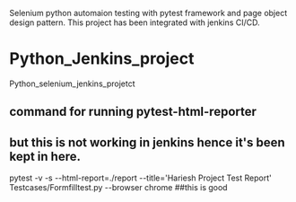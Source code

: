 Selenium python automaion testing with pytest framework and page object design pattern.
This project has been integrated with jenkins CI/CD.
# Python_Jenkins_project
Python_selenium_jenkins_projetct

## command for running pytest-html-reporter 
## but this is not working in jenkins hence it's been kept in here.
pytest -v -s --html-report=./report --title='Hariesh Project Test Report' Testcases/Formfilltest.py --browser chrome
##this is good